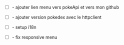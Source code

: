  
- ☐ - ajouter lien menu vers pokeApi et vers mon github 
- ☐ - ajouter version pokedex avec le httpclient

- ☐ - setup i18n
- ☐ - fix responsive menu
